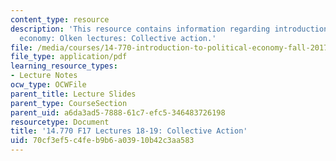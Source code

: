 ```yaml
---
content_type: resource
description: 'This resource contains information regarding introduction to political
  economy: Olken lectures: Collective action.'
file: /media/courses/14-770-introduction-to-political-economy-fall-2017/70cf3ef5c4feb9b6a03910b42c3aa583_MIT14_770F17_lec18_19.pdf
file_type: application/pdf
learning_resource_types:
- Lecture Notes
ocw_type: OCWFile
parent_title: Lecture Slides
parent_type: CourseSection
parent_uid: a6da3ad5-7888-61c7-efc5-346483726198
resourcetype: Document
title: '14.770 F17 Lectures 18-19: Collective Action'
uid: 70cf3ef5-c4fe-b9b6-a039-10b42c3aa583
---
```

